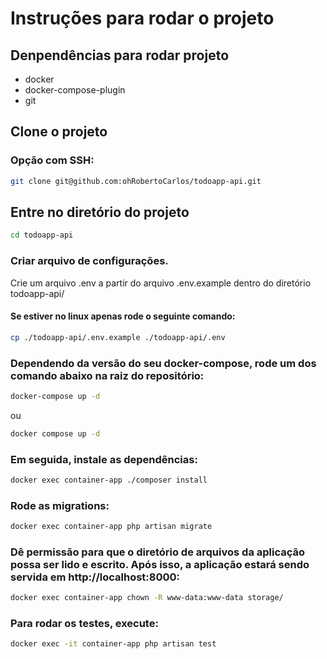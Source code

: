 # Instruções para rodar o projeto

## Denpendências para rodar projeto
 * docker
 * docker-compose-plugin
 * git

## Clone o projeto

### Opção com SSH:
```bash
git clone git@github.com:ohRobertoCarlos/todoapp-api.git
```

## Entre no diretório do projeto

```bash
cd todoapp-api
```

### Criar arquivo de configurações.
Crie um arquivo .env a partir do arquivo .env.example dentro do diretório todoapp-api/

#### Se estiver no linux apenas rode o seguinte comando:

```bash
cp ./todoapp-api/.env.example ./todoapp-api/.env
```
### Dependendo da versão do seu docker-compose, rode um dos comando abaixo na raiz do repositório:

```bash
docker-compose up -d
```

ou

```bash
docker compose up -d
```

### Em seguida, instale as dependências:

```bash
docker exec container-app ./composer install
```

### Rode as migrations:

```bash
docker exec container-app php artisan migrate
```

### Dê permissão para que o diretório de arquivos da aplicação possa ser lido e escrito. Após isso, a aplicação estará sendo servida em http://localhost:8000:

```bash
docker exec container-app chown -R www-data:www-data storage/
```

### Para rodar os testes, execute:

```bash
docker exec -it container-app php artisan test
```

